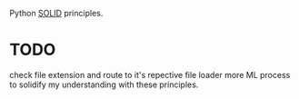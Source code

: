 Python [SOLID](https://realpython.com/solid-principles-python/) principles.



# TODO
check file extension and route to it's repective file loader
more ML process to solidify my understanding with these principles.
